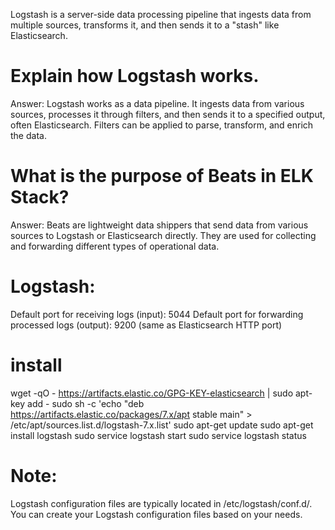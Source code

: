 Logstash is a server-side data processing pipeline that ingests data from multiple sources, transforms it, and then sends it to a "stash" like Elasticsearch.

# Explain how Logstash works.
Answer: Logstash works as a data pipeline. It ingests data from various sources, processes it through filters, and then sends it to a specified output, often Elasticsearch. Filters can be applied to parse, transform, and enrich the data.

# What is the purpose of Beats in ELK Stack?
Answer: Beats are lightweight data shippers that send data from various sources to Logstash or Elasticsearch directly. They are used for collecting and forwarding different types of operational data.

# Logstash:
Default port for receiving logs (input): 5044
Default port for forwarding processed logs (output): 9200 (same as Elasticsearch HTTP port)

# install
wget -qO - https://artifacts.elastic.co/GPG-KEY-elasticsearch | sudo apt-key add -
sudo sh -c 'echo "deb https://artifacts.elastic.co/packages/7.x/apt stable main" > /etc/apt/sources.list.d/logstash-7.x.list'
sudo apt-get update
sudo apt-get install logstash
sudo service logstash start
sudo service logstash status

# Note:
Logstash configuration files are typically located in /etc/logstash/conf.d/.
You can create your Logstash configuration files based on your needs.


